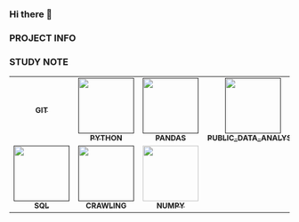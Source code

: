 ### Hi there 👋

### PROJECT INFO

### STUDY NOTE
<table>
  <tbody>
    <tr>
      <td align="center"><a href=""><img src="width="100px;" alt=""/><br /><sub><b> GIT </b></sub></a><br /></td>
      <td align="center"><a href=""><img src="" width="100px;" alt=""/><br /><sub><b> PYTHON </b></sub></a><br /></td>
      <td align="center"><a href=""><img src="" width="100px;" alt=""/><br /><sub><b> PANDAS </b></sub></a><br /></td>
      <td align="center"><a href=""><img src="" width="100px;" alt=""/><br /><sub><b> PUBLIC_DATA_ANALYSIS </b></sub></a><br /></td>
     <tr/>
      <td align="center"><a href=""><img src="" width="100px;" alt=""/><br /><sub><b> SQL </b></sub></a><br /></td>
      <td align="center"><a href=""><img src="" width="100px;" alt=""/><br /><sub><b> CRAWLING </b></sub></a><br /></td>
      <td align="center"><a href="https://vaulted-lobe-c6e.notion.site/NUMPY-ea6d216347a54c41b5f09f78a0e219e5?pvs=4"><img src="" width="100px;" alt=""/><br /><sub><b> NUMPY </b></sub></a><br /></td>
    </tr>
  </tbody>
</table>





<!--
이것은 주석이구나^~^
**voo0o08/voo0o08** is a ✨ _special_ ✨ repository because its `README.md` (this file) appears on your GitHub profile.

Here are some ideas to get you started:

- 🔭 I’m currently working on ...
- 🌱 I’m currently learning ...
- 👯 I’m looking to collaborate on ...
- 🤔 I’m looking for help with ...
- 💬 Ask me about ...
- 📫 How to reach me: ...
- 😄 Pronouns: ...
- ⚡ Fun fact: ...
-->
